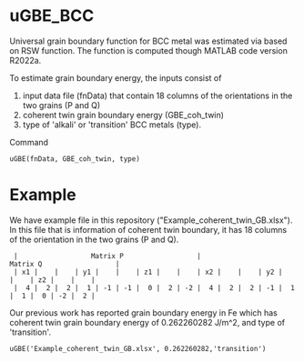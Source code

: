 # uGBE_BCC 

Universal grain boundary function for BCC metal was estimated via based on RSW function.
The function is computed though MATLAB code version R2022a.

To estimate grain boundary energy, the inputs consist of 
1. input data file (fnData) that contain 18 columns of the orientations in the two grains (P and Q) 
2. coherent twin grain boundary energy (GBE_coh_twin)
3. type of 'alkali' or 'transition' BCC metals (type).

Command 
```
uGBE(fnData, GBE_coh_twin, type)
```

# Example
We have example file in this repository ("Example_coherent_twin_GB.xlsx").
In this file that is information of coherent twin boundary, it has 18 columns of the orientation in the two grains (P and Q).

     |                  Matrix P                  |                  Matrix Q                  |
     | x1 |    |    | y1 |    |    | z1 |    |    | x2 |    |    | y2 |    |    | z2 |    |    |
     |  4 |  2 |  2 |  1 | -1 | -1 |  0 |  2 | -2 |  4 |  2 |  2 | -1 |  1 |  1 |  0 | -2 |  2 |

Our previous work has reported grain boundary energy in Fe which has coherent twin grain boundary energy of 0.262260282 J/m^2, and type of 'transition'.

```
uGBE('Example_coherent_twin_GB.xlsx', 0.262260282,'transition')
```
